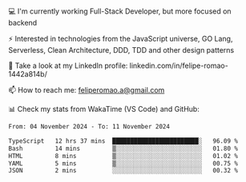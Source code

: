 💻 I'm currently working Full-Stack Developer, but more focused on backend

⚡ Interested in technologies from the JavaScript universe, GO Lang, Serverless, Clean Architecture, DDD, TDD and other design patterns

👥 Take a look at my LinkedIn profile: linkedin.com/in/felipe-romao-1442a814b/

📫 How to reach me: feliperomao.a@gmail.com

📊 Check my stats from WakaTime (VS Code) and GitHub:

<!--START_SECTION:waka-->

```txt
From: 04 November 2024 - To: 11 November 2024

TypeScript   12 hrs 37 mins  ████████████████████████░   96.09 %
Bash         14 mins         ▒░░░░░░░░░░░░░░░░░░░░░░░░   01.80 %
HTML         8 mins          ▒░░░░░░░░░░░░░░░░░░░░░░░░   01.02 %
YAML         5 mins          ▒░░░░░░░░░░░░░░░░░░░░░░░░   00.75 %
JSON         2 mins          ░░░░░░░░░░░░░░░░░░░░░░░░░   00.32 %
```

<!--END_SECTION:waka-->

